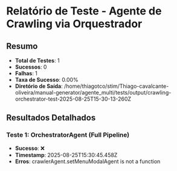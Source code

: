 
# Relatório de Teste - Agente de Crawling via Orquestrador

## Resumo
- **Total de Testes**: 1
- **Sucessos**: 0
- **Falhas**: 1
- **Taxa de Sucesso**: 0.00%
- **Diretório de Saída**: /home/thiagotco/stim/Thiago-cavalcante-oliveira/manual-generator/agente_multi/tests/output/crawling-orchestrator-test-2025-08-25T15-30-13-260Z

## Resultados Detalhados


### Teste 1: OrchestratorAgent (Full Pipeline)
- **Sucesso**: ❌
- **Timestamp**: 2025-08-25T15:30:45.458Z
- **Erros**: crawlerAgent.setMenuModalAgent is not a function


